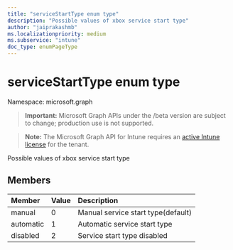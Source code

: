 ```yaml
---
title: "serviceStartType enum type"
description: "Possible values of xbox service start type"
author: "jaiprakashmb"
ms.localizationpriority: medium
ms.subservice: "intune"
doc_type: enumPageType
---
```


# serviceStartType enum type

Namespace: microsoft.graph
> **Important:** Microsoft Graph APIs under the /beta version are subject to change; production use is not supported.

> **Note:** The Microsoft Graph API for Intune requires an [active Intune license](https://go.microsoft.com/fwlink/?linkid=839381) for the tenant.


Possible values of xbox service start type

## Members
|Member|Value|Description|
|:---|:---|:---|
|manual|0|Manual service start type(default)|
|automatic|1|Automatic service start type|
|disabled|2|Service start type disabled|
